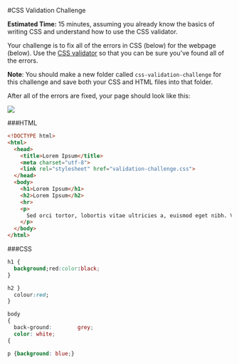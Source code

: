 #CSS Validation Challenge

**Estimated Time:** 15 minutes, assuming you already know the basics of writing CSS and understand how to use the CSS validator.

Your challenge is to fix all of the errors in CSS (below) for the webpage (below). Use the [CSS validator](http://jigsaw.w3.org/css-validator/) so that you can be sure you've found all of the errors.

**Note**: You should make a new folder called `css-validation-challenge` for this challenge and save both your CSS and HTML files into that folder.

After all of the errors are fixed, your page should look like this:

![](http://christensenacademy.org/modules/css-basics/challenges/validation-challenge.png)

###HTML

```html
<!DOCTYPE html>
<html>
  <head>
    <title>Lorem Ipsum</title>
    <meta charset="utf-8">
    <link rel="stylesheet" href="validation-challenge.css">
  </head>
  <body>
    <h1>Lorem Ipsum</h1>
    <h2>Lorem Ipsum</h2> 
    <hr>
    <p>
      Sed orci tortor, lobortis vitae ultricies a, euismod eget nibh. Vivamus urna lacus, faucibus id aliquam vitae, elementum dignissim lectus. Etiam sed mauris eros, placerat tincidunt urna. Pellentesque habitant morbi tristique senectus et netus et malesuada fames ac turpis egestas.
    </p>
  </body>
</html>
```

###CSS
```css
h1 {
  background;red:color:black;
}

h2 }
  colour:red;
}

body 
{
  back-ground:        grey;
  color: white;
{

p {background: blue;}
```
